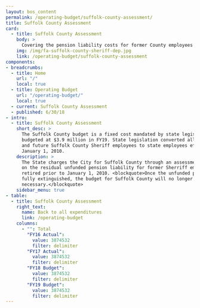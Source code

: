 ```yaml
---
layout: bos_content
permalink: /operating-budget/suffolk-county-assessment/
title: Suffolk County Assessment
card:
  - title: Suffolk County Assessment
    body: >
      Covering the pension liability costs for former County employees retired before 1/1/10.
    img: /img/fa-suffolk-county-sheriff-dep.jpg
    link: /operating-budget/suffolk-county-assessment
components:
- breadcrumbs:
  - title: Home
    url: "/"
    local: true
  - title: Operating Budget
    url: "/operating-budget/"
    local: true
  - current: Suffolk County Assessment
  - published: 6/30/18
- intro:
  - title: Suffolk County Assessment
    short_desc: >
      The Suffolk County budget is a fixed cost mandated by state legislation, 
      budgeted at $3.9 million in FY19. State legislation converted all existing 
      and future Suffolk County Sheriff employees to state employees effective 
      January 1, 2010.
    description: >
      The State charges the City for Suffolk County through an assessment based 
      on the residual unfunded pension liability for former Sherriff employees who 
      retired prior to January 1, 2010. <blockquote>Once the unfunded pension liability is 
      fully extinguished, the budget for Suffolk County will no longer be 
      necessary.</blockquote>
    sidebar_menu: true
- table:
  - title: Suffolk County Assessment
    right_text:
      name: Back to all expenditures
      link: /operating-budget
    columns:
      - "": Total
        "FY16 Actual": 
          value: 3874532
          filter: delimiter
        "FY17 Actual": 
          value: 3874532
          filter: delimiter
        "FY18 Budget": 
          value: 3874532
          filter: delimiter
        "FY19 Budget": 
          value: 3874532
          filter: delimiter
---
```

